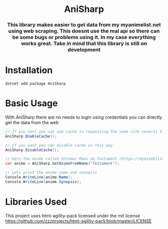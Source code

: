 <h1 align="center">AniSharp</h1>
<h3 align="center">This library makes easier to get data from my myanimelist.net using web scraping. This doesnt use the mal api so there can be some bugs or problems using it. In my case everything works great. Take in mind that this library is still on development</h3>

# Installation 
```
dotnet add package AniSharp
```

# Basic Usage
With AniSharp there are no needs to login using credentials you can directly get the data from the web

```csharp
// If you want you can use cache so requesting the same site several times will be faster
AniSharp.EnableCache();

// If you want you can disable cache in this way
AniSharp.DisableCache();

// Gets the anime called Shinmai Maou no Testament (https://myanimelist.net/anime/23233/Shinmai_Maou_no_Testament)
var anime = AniSharp.GetAnimeFromName("Testament");

// Lets print the anime name and synopsis
Console.WriteLine(anime.Name);
Console.WriteLine(anime.Synopsis);
```

# Libraries Used
This project uses html-agility-pack licensed under the mit license https://github.com/zzzprojects/html-agility-pack/blob/master/LICENSE
